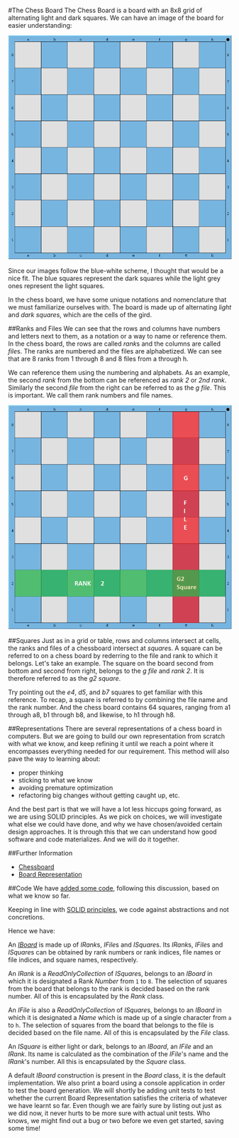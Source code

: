 #The Chess Board
The Chess Board is a board with an 8x8 grid of alternating light and dark squares. We can have an
image of the board for easier understanding:

![Chess Board](media/chess-board.png)

Since our images follow the blue-white scheme, I thought that would be a nice fit. The blue squares
represent the dark squares while the light grey ones represent the light squares.

In the chess board, we have some unique notations and nomenclature that we must familiarize
ourselves with. The board is made up of alternating *light* and *dark* *square*s, which are the
cells of the gird.

##Ranks and Files
We can see that the rows and columns have numbers and letters next to them, as a notation or a
way to name or reference them. In the chess board, the rows are called *rank*s and the columns
are called *file*s. The ranks are numbered and the files are alphabetized. We can see that are 8
ranks from 1 through 8 and 8 files from a through h.

We can reference them using the numbering and alphabets. As an example, the second *rank* from the
bottom can be referenced as *rank 2* or *2nd rank*. Similarly the second *file* from the right can
be referred to as the *g file*. This is important. We call them rank numbers and file names.

![Chess Board](media/g2-square.png)

##Squares
Just as in a grid or table, rows and columns intersect at cells, the ranks and files of a chessboard
intersect at *square*s. A square can be referred to on a chess board by rederring to the file and
rank to which it belongs. Let's take an example. The square on the board second from bottom and
second from right, belongs to the *g file* and *rank 2*. It is therefore referred to as the *g2
square*.

Try pointing out the *e4*, *d5*, and *b7* squares to get familiar with this reference. To recap, a
square is referred to by combining the file name and the rank number. And the chess board contains 64
squares, ranging from a1 through a8, b1 through b8, and likewise, to h1 through h8.

##Representations
There are several representations of a chess board in computers. But we are going to build our own
representation from scratch with what we know, and keep refining it until we reach a point where it
encompasses everything needed for our requirement. This method will also pave the way to learning
about:

* proper thinking
* sticking to what we know
* avoiding premature optimization
* refactoring big changes without getting caught up, etc.

And the best part is that we will have a lot less hiccups going forward, as we are using SOLID
principles. As we pick on choices, we will investigate what else we could have done, and why we have
chosen/avoided certain design approaches. It is through this that we can understand how good software
and code materializes. And we will do it together.

##Further Information
* [Chessboard](https://en.wikipedia.org/wiki/Chessboard)
* [Board Representation](https://en.wikipedia.org/wiki/Board_representation_(chess))

##Code
We have [added some code](https://github.com/kenshinthebattosai/CAESAR/commit/5634a2873ae4844767d07d996a1a0599d8f96fcf),
following this discussion, based on what we know so far.

Keeping in line with [SOLID principles](), we code against abstractions and not concretions.

Hence we have:

An *[IBoard](../CAESAR/CAESAR.Chess/IBoard.cs)* is made up of *IRank*s, *IFile*s and *ISquare*s. Its *IRank*s, *IFile*s and *ISquare*s
can be obtained by rank numbers or rank indices, file names or file indices, and square names,
respectively.

An *IRank* is a *ReadOnlyCollection* of *ISquare*s, belongs to an *IBoard* in which it is designated a
Rank *Number* from `1` to `8`. The selection of squares from the board that belongs to the rank is
decided based on the rank number. All of this is encapsulated by the *Rank* class.

An *IFile* is also a *ReadOnlyCollection* of *ISquare*s, belongs to an *IBoard* in which it is
designated a *Name* which is made up of a single character from `a` to `h`. The selection of squares
from the board that belongs to the file is decided based on the file name. All of this is
encapsulated by the *File* class.

An *ISquare* is either light or dark, belongs to an *IBoard*, an *IFile* and an *IRank*. Its name is
calculated as the combination of the *IFile*'s name and the *IRank*'s number. All this is encapsulated
by the *Square* class.

A default *IBoard* construction is present in the *Board* class, it is the default implementation.
We also print a board using a console application in order to test the board generation.
We will shortly be adding unit tests to test whether the current Board Representation satisfies the
criteria of whatever we have learnt so far. Even though we are fairly sure by listing out just as we
did now, it never hurts to be more sure with actual unit tests. Who knows, we might find out a bug or
two before we even get started, saving some time!
